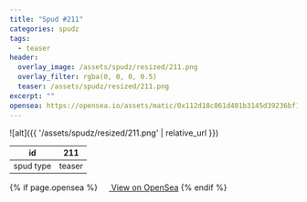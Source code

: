 ```yaml
---
title: "Spud #211"
categories: spudz
tags:
  - teaser
header:
  overlay_image: /assets/spudz/resized/211.png
  overlay_filter: rgba(0, 0, 0, 0.5)
  teaser: /assets/spudz/resized/211.png
excerpt: ""
opensea: https://opensea.io/assets/matic/0x112d18c861d401b3145d39236bf149f01e18beed/211
---
```

![alt]({{ '/assets/spudz/resized/211.png' | relative_url }})

| id | 211 |
|-|-|
| spud type | teaser |

{% if page.opensea %}
<a href="{{page.opensea}}" class="btn btn--info" onclick="window.open(this.href, '_blank'); return false;"><img src="/assets/images/opensea.svg" width="16px"><span>  View on OpenSea</span></a>
{% endif %}
